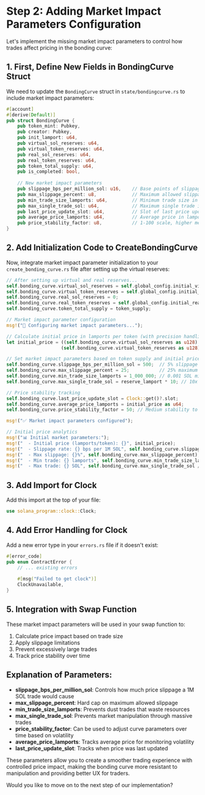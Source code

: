 # Step 2: Adding Market Impact Parameters Configuration

Let's implement the missing market impact parameters to control how trades affect pricing in the bonding curve:

## 1. First, Define New Fields in BondingCurve Struct

We need to update the `BondingCurve` struct in `state/bondingcurve.rs` to include market impact parameters:

```rust
#[account]
#[derive(Default)]
pub struct BondingCurve {
    pub token_mint: Pubkey,
    pub creator: Pubkey,
    pub init_lamport: u64,
    pub virtual_sol_reserves: u64,
    pub virtual_token_reserves: u64,
    pub real_sol_reserves: u64,
    pub real_token_reserves: u64,
    pub token_total_supply: u64,
    pub is_completed: bool,
    
    // New market impact parameters
    pub slippage_bps_per_million_sol: u16,    // Base points of slippage per 1M SOL trade
    pub max_slippage_percent: u8,             // Maximum allowed slippage percentage
    pub min_trade_size_lamports: u64,         // Minimum trade size in lamports
    pub max_single_trade_sol: u64,            // Maximum single trade in SOL
    pub last_price_update_slot: u64,          // Slot of last price update
    pub average_price_lamports: u64,          // Average price in lamports for volatility calculation
    pub price_stability_factor: u8,           // 1-100 scale, higher means less volatile
}
```

## 2. Add Initialization Code to CreateBondingCurve

Now, integrate market impact parameter initialization to your `create_bonding_curve.rs` file after setting up the virtual reserves:

```rust
// After setting up virtual and real reserves...
self.bonding_curve.virtual_sol_reserves = self.global_config.initial_virtual_sol_reserves_config;
self.bonding_curve.virtual_token_reserves = self.global_config.initial_virtual_token_reserves_config;
self.bonding_curve.real_sol_reserves = 0;
self.bonding_curve.real_token_reserves = self.global_config.initial_real_token_reserves_config;
self.bonding_curve.token_total_supply = token_supply;

// Market impact parameter configuration
msg!("🔧 Configuring market impact parameters...");

// Calculate initial price in lamports per token (with precision handling)
let initial_price = ((self.bonding_curve.virtual_sol_reserves as u128) * 1_000_000) / 
                    (self.bonding_curve.virtual_token_reserves as u128);

// Set market impact parameters based on token supply and initial price
self.bonding_curve.slippage_bps_per_million_sol = 500;  // 5% slippage per 1M SOL trade
self.bonding_curve.max_slippage_percent = 25;           // 25% maximum slippage
self.bonding_curve.min_trade_size_lamports = 1_000_000; // 0.001 SOL minimum
self.bonding_curve.max_single_trade_sol = reserve_lamport * 10; // 10x initial reserve cap

// Price stability tracking
self.bonding_curve.last_price_update_slot = Clock::get()?.slot;
self.bonding_curve.average_price_lamports = initial_price as u64;
self.bonding_curve.price_stability_factor = 50; // Medium stability to start

msg!("✅ Market impact parameters configured");

// Initial price analytics
msg!("📊 Initial market parameters:");
msg!("  - Initial price (lamports/token): {}", initial_price);
msg!("  - Slippage rate: {} bps per 1M SOL", self.bonding_curve.slippage_bps_per_million_sol);
msg!("  - Max slippage: {}%", self.bonding_curve.max_slippage_percent);
msg!("  - Min trade: {} lamports", self.bonding_curve.min_trade_size_lamports);
msg!("  - Max trade: {} SOL", self.bonding_curve.max_single_trade_sol / 1_000_000_000);
```

## 3. Add Import for Clock

Add this import at the top of your file:

```rust
use solana_program::clock::Clock;
```

## 4. Add Error Handling for Clock

Add a new error type in your `errors.rs` file if it doesn't exist:

```rust
#[error_code]
pub enum ContractError {
    // ... existing errors
    
    #[msg("Failed to get clock")]
    ClockUnavailable,
}
```

## 5. Integration with Swap Function

These market impact parameters will be used in your swap function to:
1. Calculate price impact based on trade size
2. Apply slippage limitations
3. Prevent excessively large trades
4. Track price stability over time

## Explanation of Parameters:

- **slippage_bps_per_million_sol**: Controls how much price slippage a 1M SOL trade would cause
- **max_slippage_percent**: Hard cap on maximum allowed slippage
- **min_trade_size_lamports**: Prevents dust trades that waste resources
- **max_single_trade_sol**: Prevents market manipulation through massive trades
- **price_stability_factor**: Can be used to adjust curve parameters over time based on volatility
- **average_price_lamports**: Tracks average price for monitoring volatility
- **last_price_update_slot**: Tracks when price was last updated

These parameters allow you to create a smoother trading experience with controlled price impact, making the bonding curve more resistant to manipulation and providing better UX for traders.

Would you like to move on to the next step of our implementation?